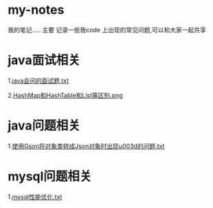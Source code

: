 # my-notes
我的笔记.....
主要 记录一些我code 上出现的常见问题,可以和大家一起共享



# java面试相关

1.<a href="https://github.com/Fancyiscrying/my-notes/java会问的面试题.txt">java会问的面试题.txt</a>

2.<a href="https://github.com/Fancyiscrying/my-notes/HashMap和HashTable和List等区别.png">HashMap和HashTable和List等区别.png</a>




# java问题相关

1.<a href="https://github.com/Fancyiscrying/my-notes/使用Gson将对象类转成Json对象时出现u003d的问题.txt">使用Gson将对象类转成Json对象时出现u003d的问题.txt</a>



# mysql问题相关

1.<a href="https://github.com/Fancyiscrying/my-notes/mysql性能优化.txt">mysql性能优化.txt</a>
